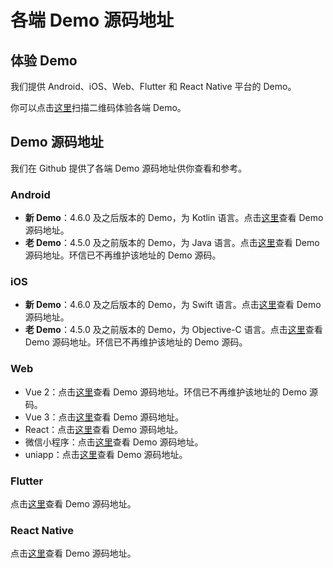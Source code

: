 # 各端 Demo 源码地址

## 体验 Demo

我们提供 Android、iOS、Web、Flutter 和 React Native 平台的 Demo。

你可以点击[这里](https://www.easemob.com/download/demo)扫描二维码体验各端 Demo。

## Demo 源码地址

我们在 Github 提供了各端 Demo 源码地址供你查看和参考。

### Android

- **新 Demo**：4.6.0 及之后版本的 Demo，为 Kotlin 语言。点击[这里](https://github.com/easemob/easemob-demo-android)查看 Demo 源码地址。
- **老 Demo**：4.5.0 及之前版本的 Demo，为 Java 语言。点击[这里](https://github.com/easemob/chat-android)查看 Demo 源码地址。环信已不再维护该地址的 Demo 源码。

### iOS 

- **新 Demo**：4.6.0 及之后版本的 Demo，为 Swift 语言。点击[这里](https://github.com/easemob/easemob-demo-ios)查看 Demo 源码地址。
- **老 Demo**：4.5.0 及之前版本的 Demo，为 Objective-C 语言。点击[这里](https://github.com/easemob/easemob-demo-ios/tree/OCDemo)查看 Demo 源码地址。环信已不再维护该地址的 Demo 源码。

### Web 
 
- Vue 2：点击[这里](https://github.com/easemob/webim-vue-demo/tree/dev-4.0)查看 Demo 源码地址。环信已不再维护该地址的 Demo 源码。
- Vue 3：点击[这里](https://github.com/easemob/webim-vue-demo/tree/demo-vue3)查看 Demo 源码地址。
- React：点击[这里](https://github.com/easemob/easemob-demo-react/tree/dev_4.0)查看 Demo 源码地址。
- 微信小程序：点击[这里](https://github.com/easemob/webim-weixin-xcx)查看 Demo 源码地址。
- uniapp：点击[这里](https://github.com/easemob/webim-uniapp-demo)查看 Demo 源码地址。

### Flutter

点击[这里](https://github.com/easemob/easemob-demo-flutter)查看 Demo 源码地址。

### React Native

点击[这里](https://github.com/easemob/easemob-uikit-reactnative)查看 Demo 源码地址。